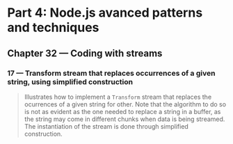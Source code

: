 # Part 4: Node.js avanced patterns and techniques
## Chapter 32 &mdash; Coding with streams
### 17 &mdash; Transform stream that replaces occurrences of a given string, using simplified construction
> Illustrates how to implement a `Transform` stream that replaces the ocurrences of a given string for other. Note that the algorithm to do so is not as evident as the one needed to replace a string in a buffer, as the string may come in different chunks when data is being streamed. The instantiation of the stream is done through simplified construction.
